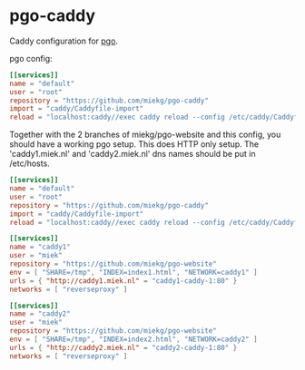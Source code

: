 # pgo-caddy

Caddy configuration for [pgo](github.com/miekg/pgo).

pgo config:

~~~ toml
[[services]]
name = "default"
user = "root"
repository = "https://github.com/miekg/pgo-caddy"
import = "caddy/Caddyfile-import"
reload = "localhost:caddy//exec caddy reload --config /etc/caddy/Caddyfile --adapter caddyfile"
~~~

Together with the 2 branches of miekg/pgo-website and this config, you should have a working pgo
setup. This does HTTP only setup. The 'caddy1.miek.nl' and 'caddy2.miek.nl' dns names should be put
in /etc/hosts.

~~~ toml
[[services]]
name = "default"
user = "root"
repository = "https://github.com/miekg/pgo-caddy"
import = "caddy/Caddyfile-import"
reload = "localhost:caddy//exec caddy reload --config /etc/caddy/Caddyfile --adapter caddyfile"

[[services]]
name = "caddy1"
user = "miek"
repository = "https://github.com/miekg/pgo-website"
env = [ "SHARE=/tmp", "INDEX=index1.html", "NETWORK=caddy1" ]
urls = { "http://caddy1.miek.nl" = "caddy1-caddy-1:80" }
networks = [ "reverseproxy" ]

[[services]]
name = "caddy2"
user = "miek"
repository = "https://github.com/miekg/pgo-website"
env = [ "SHARE=/tmp", "INDEX=index2.html", "NETWORK=caddy2" ]
urls = { "http://caddy2.miek.nl" = "caddy2-caddy-1:80" }
networks = [ "reverseproxy" ]
~~~

